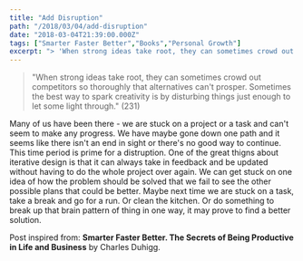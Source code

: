 ```yaml
---
title: "Add Disruption"
path: "/2018/03/04/add-disruption"
date: "2018-03-04T21:39:00.000Z"
tags: ["Smarter Faster Better","Books","Personal Growth"]
excerpt: "> 'When strong ideas take root, they can sometimes crowd out competitors so thoroughly that alternatives can't prosper. Sometimes the best way to spark creativity is by disturbing things just enough..."
---
```


> "When strong ideas take root, they can sometimes crowd out competitors so thoroughly that alternatives can't prosper. Sometimes the best way to spark creativity is by disturbing things just enough to let some light through." (231)

Many of us have been there - we are stuck on a project or a task and can't seem to make any progress. We have maybe gone down one path and it seems like there isn't an end in sight or there's no good way to continue. This time period is prime for a distruption. One of the great thigns about iterative design is that it can always take in feedback and be updated without having to do the whole project over again. We can get stuck on one idea of how the problem should be solved that we fail to see the other possible plans that could be better. Maybe next time we are stuck on a task, take a break and go for a run. Or clean the kitchen. Or do something to break up that brain pattern of thing in one way, it may prove to find a better solution.

Post inspired from: **Smarter Faster Better. The Secrets of Being Productive in Life and Business** by Charles Duhigg.
